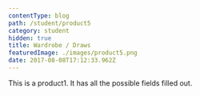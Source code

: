 ```yaml
---
contentType: blog
path: /student/product5
category: student
hidden: true
title: Wardrobe / Draws
featuredImage: ./images/product5.png
date: 2017-08-08T17:12:33.962Z
---
```


This is a product1. It has all the possible fields filled out.
